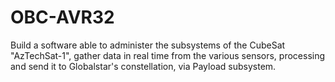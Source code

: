 # OBC-AVR32
Build a software able to administer the subsystems of the CubeSat "AzTechSat-1", gather data in real time from the various sensors, processing and send it to Globalstar's constellation, via Payload subsystem.
